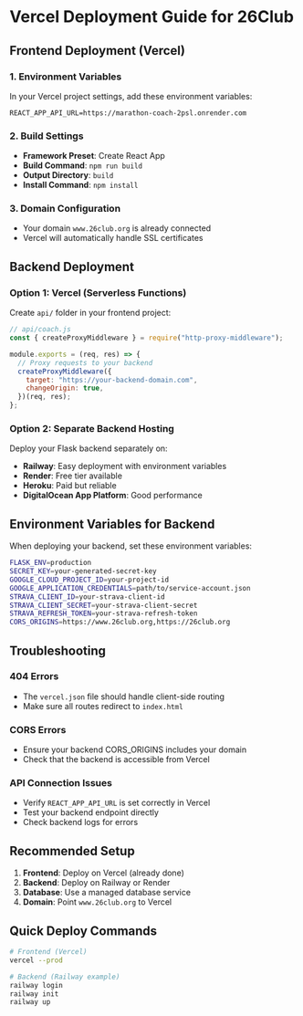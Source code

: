 # Vercel Deployment Guide for 26Club

## Frontend Deployment (Vercel)

### 1. Environment Variables

In your Vercel project settings, add these environment variables:

```
REACT_APP_API_URL=https://marathon-coach-2psl.onrender.com
```

### 2. Build Settings

- **Framework Preset**: Create React App
- **Build Command**: `npm run build`
- **Output Directory**: `build`
- **Install Command**: `npm install`

### 3. Domain Configuration

- Your domain `www.26club.org` is already connected
- Vercel will automatically handle SSL certificates

## Backend Deployment

### Option 1: Vercel (Serverless Functions)

Create `api/` folder in your frontend project:

```javascript
// api/coach.js
const { createProxyMiddleware } = require("http-proxy-middleware");

module.exports = (req, res) => {
  // Proxy requests to your backend
  createProxyMiddleware({
    target: "https://your-backend-domain.com",
    changeOrigin: true,
  })(req, res);
};
```

### Option 2: Separate Backend Hosting

Deploy your Flask backend separately on:

- **Railway**: Easy deployment with environment variables
- **Render**: Free tier available
- **Heroku**: Paid but reliable
- **DigitalOcean App Platform**: Good performance

## Environment Variables for Backend

When deploying your backend, set these environment variables:

```bash
FLASK_ENV=production
SECRET_KEY=your-generated-secret-key
GOOGLE_CLOUD_PROJECT_ID=your-project-id
GOOGLE_APPLICATION_CREDENTIALS=path/to/service-account.json
STRAVA_CLIENT_ID=your-strava-client-id
STRAVA_CLIENT_SECRET=your-strava-client-secret
STRAVA_REFRESH_TOKEN=your-strava-refresh-token
CORS_ORIGINS=https://www.26club.org,https://26club.org
```

## Troubleshooting

### 404 Errors

- The `vercel.json` file should handle client-side routing
- Make sure all routes redirect to `index.html`

### CORS Errors

- Ensure your backend CORS_ORIGINS includes your domain
- Check that the backend is accessible from Vercel

### API Connection Issues

- Verify `REACT_APP_API_URL` is set correctly in Vercel
- Test your backend endpoint directly
- Check backend logs for errors

## Recommended Setup

1. **Frontend**: Deploy on Vercel (already done)
2. **Backend**: Deploy on Railway or Render
3. **Database**: Use a managed database service
4. **Domain**: Point `www.26club.org` to Vercel

## Quick Deploy Commands

```bash
# Frontend (Vercel)
vercel --prod

# Backend (Railway example)
railway login
railway init
railway up
```
